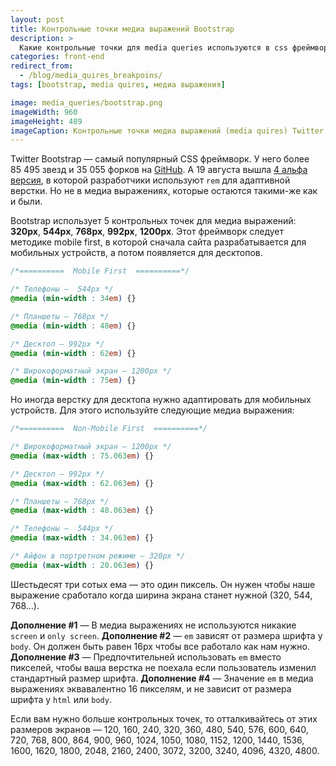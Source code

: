 ```yaml
---
layout: post
title: Контрольные точки медиа выражений Bootstrap
description: >
  Какие контрольные точки для media queries используются в css фреймворке Bootstrap для мобильных устройств? Почему медиа выражения с EM лучше чем с PX?
categories: front-end
redirect_from:
  - /blog/media_quires_breakpoins/
tags: [bootstrap, media quires, медиа выражения]

image: media_queries/bootstrap.png
imageWidth: 960
imageHeight: 489
imageCaption: Контрольные точки медиа выражений (media quires) Twitter Bootstrap
---
```


Twitter Bootstrap&nbsp;&mdash; самый популярный CSS фреймворк. У&nbsp;него более 85&nbsp;495 звезд и&nbsp;35&nbsp;055 форков на&nbsp;<a href="https://github.com/twbs/bootstrap" rel="nofollow">GitHub</a>. А&nbsp;19&nbsp;августа вышла <a href="http://blog.getbootstrap.com/2015/08/19/bootstrap-4-alpha/" rel="nofollow">4&nbsp;альфа версия</a>, в&nbsp;которой разработчики используют <code>rem</code> для адаптивной верстки. Но&nbsp;не&nbsp;в&nbsp;медиа выражениях, которые остаются такими-же как и&nbsp;были.

<!-- more -->

Bootstrap использует 5&nbsp;контрольных точек для медиа выражений: **320px**, **544px**, **768px**, **992px**, **1200px**. Этот фреймворк следует методике mobile first, в&nbsp;которой сначала сайта разрабатывается для мобильных устройств, а&nbsp;потом появляется для десктопов.

~~~css
/*==========  Mobile First  ==========*/

/* Телефоны —  544px */
@media (min-width : 34em) {}

/* Планшеты — 768px */
@media (min-width : 48em) {}

/* Десктоп — 992px */
@media (min-width : 62em) {}

/* Широкоформатный экран — 1200px */
@media (min-width : 75em) {}
~~~

Но&nbsp;иногда верстку для десктопа нужно адаптировать для мобильных устройств. Для этого используйте следующие медиа выражения:

~~~css
/*==========  Non-Mobile First  ==========*/

/* Широкоформатный экран — 1200px */
@media (max-width : 75.063em) {}

/* Десктоп — 992px */
@media (max-width : 62.063em) {}

/* Планшеты — 768px */
@media (max-width : 48.063em) {}

/* Телефоны —  544px */
@media (max-width : 34.063em) {}

/* Айфон в портретном режиме — 320px */
@media (max-width : 20.063em) {}
~~~

Шестьдесят три сотых ема&nbsp;&mdash; это один пиксель. Он&nbsp;нужен чтобы наше выражение сработало когда ширина экрана станет нужной (320, 544, 768...).

**Дополнение #1**&nbsp;&mdash; В&nbsp;медиа выражениях не&nbsp;используются никакие <code>screen</code> и <code>only screen</code>.
**Дополнение #2**&nbsp;&mdash; <code>em</code> зависят от&nbsp;размера шрифта у <code>body</code>. Он&nbsp;должен быть равен 16px чтобы все работало как нам нужно.
**Дополнение #3**&nbsp;&mdash; Предпочтительней использовать <code>em</code> вместо пикселей, чтобы ваша верстка не&nbsp;поехала если пользователь изменил стандартный размер шрифта.
**Дополнение #4** — Значение <code>em</code> в медиа выражениях эквавалентно 16 пикселям, и не зависит от размера шрифта у <code>html</code> или <code>body</code>.

Если вам нужно больше контрольных точек, то&nbsp;отталкивайтесь от&nbsp;этих размеров экранов&nbsp;&mdash; 120, 160, 240, 320, 360, 480, 540, 576, 600, 640, 720, 768, 800, 864, 900, 960, 1024, 1050, 1080, 1152, 1200, 1440, 1536, 1600, 1620, 1800, 2048, 2160, 2400, 3072, 3200, 3240, 4096, 4320, 4800.

<!-- <footer class="keywords section-subtitle visuallyhidden" aria-hidden="true" role="contentinfo">
    <h3>media queries</h3>
    <h3>css media queries</h3>
    <h4>bootstrap media queries</h4>
    <h4>media queries в css3</h4>
    <h5>media query width</h5>
</footer> -->
